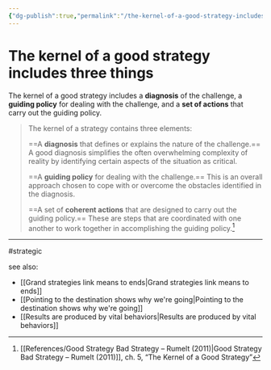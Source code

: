 ```yaml
---
{"dg-publish":true,"permalink":"/the-kernel-of-a-good-strategy-includes-three-things/"}
---
```



# The kernel of a good strategy includes three things

The kernel of a good strategy includes a **diagnosis** of the challenge, a **guiding policy** for dealing with the challenge, and a **set of actions** that carry out the guiding policy.

> The kernel of a strategy contains three elements:
> 
> ==A **diagnosis** that defines or explains the nature of the challenge.== A good diagnosis simplifies the often overwhelming complexity of reality by identifying certain aspects of the situation as critical.
> 
> ==A **guiding policy** for dealing with the challenge.== This is an overall approach chosen to cope with or overcome the obstacles identified in the diagnosis.
> 
> ==A set of **coherent actions** that are designed to carry out the guiding policy.== These are steps that are coordinated with one another to work together in accomplishing the guiding policy.[^1]


---
#strategic

see also:
- [[Grand strategies link means to ends\|Grand strategies link means to ends]]
- [[Pointing to the destination shows why we're going\|Pointing to the destination shows why we're going]]
- [[Results are produced by vital behaviors\|Results are produced by vital behaviors]]

[^1]: [[References/Good Strategy Bad Strategy – Rumelt (2011)\|Good Strategy Bad Strategy – Rumelt (2011)]], ch. 5, “The Kernel of a Good Strategy”